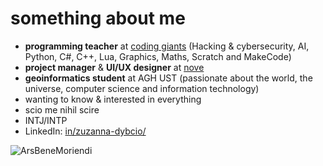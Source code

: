 # something about me
- **programming teacher** at [coding giants](https://www.codinggiants.com/) (Hacking & cybersecurity, AI, Python, C#, C++, Lua, Graphics, Maths, Scratch and MakeCode)
- **project manager** & **UI/UX designer** at [nove](https://nove.team/)
- **geoinformatics student** at AGH UST (passionate about the world, the universe, computer science and information technology)
- wanting to know & interested in everything
- scio me nihil scire
- INTJ/INTP
- LinkedIn: [in/zuzanna-dybcio/](https://www.linkedin.com/in/zuzanna-dybcio/)

<p align="left"> <img src="https://komarev.com/ghpvc/?username=ArsBeneMoriendi&label=Profile%20views&color=000000" alt="ArsBeneMoriendi" /> </p>
